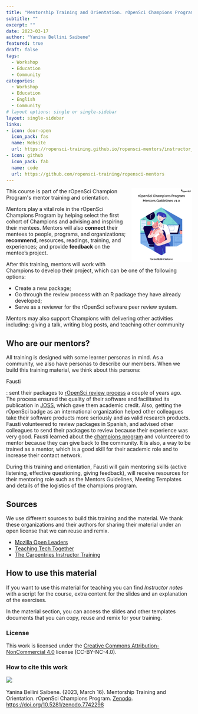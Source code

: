 ```yaml
---
title: "Mentorship Training and Orientation. rOpenSci Champions Program"
subtitle: ""
excerpt: ""
date: 2023-03-17
author: "Yanina Bellini Saibene"
featured: true
draft: false
tags:
  - Workshop
  - Education
  - Community
categories:
  - Workshop
  - Education
  - English
  - Community
# layout options: single or single-sidebar
layout: single-sidebar
links:
- icon: door-open
  icon_pack: fas
  name: Website
  url: https://ropensci-training.github.io/ropensci-mentors/instructor_notes.html
- icon: github
  icon_pack: fab
  name: code
  url: https://github.com/ropensci-training/ropensci-mentors
---
```




<img src='featured.png' align="right" height="200" alt='Women with a cat and a computer in the back. The rOpenSci logo and the title rOpenSci Champion Program. The name of the author Yanina Bellini Saibene'/>

This course is part of the rOpenSci Champion Program's mentor training and orientation. 

Mentors play a vital role in the rOpenSci Champions Program by helping select the first cohort of Champions and advising and inspiring their mentees. Mentors will also __connect__ their mentees to people, programs, and organizations; __recommend__, resources, readings, training, and experiences; and provide __feedback__ on the mentee’s project.

After this training, mentors will work with Champions to develop their project, which can be one of the following options:

* Create a new package;
* Go through the review process with an R package they have already developed;
* Serve as a reviewer for the rOpenSci software peer review system.

Mentors may also support Champions with delivering other activities including: giving a talk, writing blog posts, and teaching other community 

## Who are our mentors?

All training is designed with some learner personas in mind. As a community, we also have personas to describe our members.  When we build this training material, we think about this persona:

Fausti

:   sent their packages to [rOpenSci review process](https://ropensci.org/software-review/) a couple of years ago. The process ensured the quality of their software and facilitated its publication in [JOSS](https://joss.theoj.org/), which gave them academic credit. Also, getting the rOpenSci badge as an international organization helped other colleagues take their software products more seriously and as valid research products.
Fausti volunteered to review packages in Spanish, and advised other colleagues to send their packages to review because their experience was very good.
Fausti learned about the [champions program](https://ropensci.org/champions/) and volunteered to mentor because they can give back to the community. It is also, a way to be trained as a mentor, which is a good skill for their academic role and to increase their contact network.


During this training and orientation, Fausti will gain mentoring skills (active listening, effective questioning, giving feedback), will receive resources for their mentoring role such as the Mentors Guidelines, Meeting Templates and details of the logistics of the champions program.


## Sources

We use different sources to build this training and the material. We thank these organizations and their authors for sharing their material under an open license that we can reuse and remix.

* [Mozilla Open Leaders](https://foundation.mozilla.org/en/initiatives/mozilla-open-leaders/) 
* [Teaching Tech Together](https://teachtogether.tech/en/index.html) 
* [The Carpentries Instructor Training](https://carpentries.github.io/instructor-training/) 

## How to use this material

If you want to use this material for teaching you can find _Instructor notes_ with a script for the course, extra content for the slides and an explanation of the exercises.

In the material section, you can access the slides and other templates documents that you can copy, reuse and remix for your training. 

### License

This work is licensed under the [Creative Commons Attribution-NonCommercial 4.0](https://creativecommons.org/licenses/by-nc/4.0/) license (CC-BY-NC-4.0).

### How to cite this work

![](https://zenodo.org/badge/DOI/10.5281/zenodo.7742298.svg)

Yanina Bellini Saibene. (2023, March 16). Mentorship Training and Orientation. rOpenSci Champions Program. [Zenodo](https://doi.org/10.5281/zenodo.7742298). https://doi.org/10.5281/zenodo.7742298

